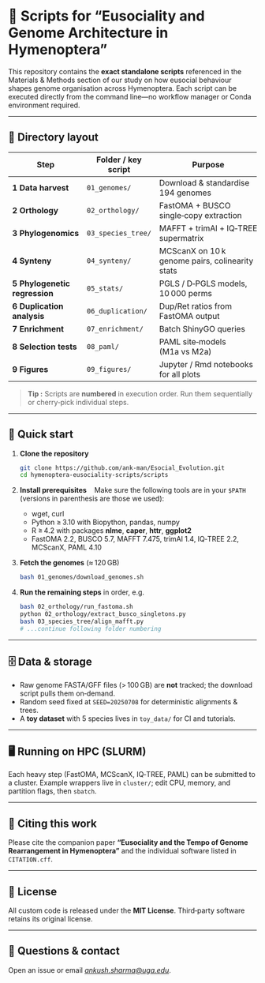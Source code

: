 # 🐝 Scripts for “Eusociality and Genome Architecture in Hymenoptera”

This repository contains the **exact standalone scripts** referenced in the Materials & Methods section of our study on how eusocial behaviour shapes genome organisation across Hymenoptera.  Each script can be executed directly from the command line—no workflow manager or Conda environment required.

---

## 📁 Directory layout

| Step                          | Folder / key script | Purpose                                         | Main tools                     |
| ----------------------------- | ------------------- | ----------------------------------------------- | ------------------------------ |
| **1 Data harvest**            | `01_genomes/`       | Download & standardise 194 genomes              | *wget*, *Biopython*            |
| **2 Orthology**               | `02_orthology/`     | FastOMA + BUSCO single‑copy extraction          | *FastOMA v2.2*, *BUSCO v5.7*   |
| **3 Phylogenomics**           | `03_species_tree/`  | MAFFT + trimAl + IQ‑TREE supermatrix            | *MAFFT*, *trimAl*, *IQ‑TREE 2* |
| **4 Synteny**                 | `04_synteny/`       | MCScanX on 10 k genome pairs, colinearity stats | *MCScanX*                      |
| **5 Phylogenetic regression** | `05_stats/`         | PGLS / D‑PGLS models, 10 000 perms              | *R nlme*, *caper*              |
| **6 Duplication analysis**    | `06_duplication/`   | Dup/Ret ratios from FastOMA output              | *pandas*                       |
| **7 Enrichment**              | `07_enrichment/`    | Batch ShinyGO queries                           | *R httr*                       |
| **8 Selection tests**         | `08_paml/`          | PAML site‑models (M1a vs M2a)                   | *PAML 4*                       |
| **9 Figures**                 | `09_figures/`       | Jupyter / Rmd notebooks for all plots           | *matplotlib*, *ggplot2*        |

> **Tip :** Scripts are **numbered** in execution order. Run them sequentially or cherry‑pick individual steps.

---

## 🚀 Quick start

1. **Clone the repository**

   ```bash
   git clone https://github.com/ank-man/Esocial_Evolution.git
   cd hymenoptera‑eusociality‑scripts/scripts
   ```
2. **Install prerequisites**   
   Make sure the following tools are in your `$PATH` (versions in parenthesis are those we used):

   * wget, curl
   * Python ≥ 3.10 with Biopython, pandas, numpy
   * R ≥ 4.2 with packages **nlme**, **caper**, **httr**, **ggplot2**
   * FastOMA 2.2, BUSCO 5.7, MAFFT 7.475, trimAl 1.4, IQ‑TREE 2.2, MCScanX, PAML 4.10
3. **Fetch the genomes** (≈ 120 GB)

   ```bash
   bash 01_genomes/download_genomes.sh
   ```
4. **Run the remaining steps** in order, e.g.

   ```bash
   bash 02_orthology/run_fastoma.sh
   python 02_orthology/extract_busco_singletons.py
   bash 03_species_tree/align_mafft.py
   # ...continue following folder numbering
   ```

---

## 🗄️ Data & storage

* Raw genome FASTA/GFF files (> 100 GB) are **not** tracked; the download script pulls them on‑demand.
* Random seed fixed at `SEED=20250708` for deterministic alignments & trees.
* A **toy dataset** with 5 species lives in `toy_data/` for CI and tutorials.

---

## 🖥️ Running on HPC (SLURM)

Each heavy step (FastOMA, MCScanX, IQ‑TREE, PAML) can be submitted to a cluster. Example wrappers live in `cluster/`; edit CPU, memory, and partition flags, then `sbatch`.

---

## 📜 Citing this work

Please cite the companion paper **“Eusociality and the Tempo of Genome Rearrangement in Hymenoptera”** and the individual software listed in `CITATION.cff`.

---

## 🪪 License

All custom code is released under the **MIT License**. Third‑party software retains its original license.

---

## 🙋 Questions & contact

Open an issue or email *[ankush.sharma@uga.edu](mailto:ankush.sharma@uga.edu)*.
